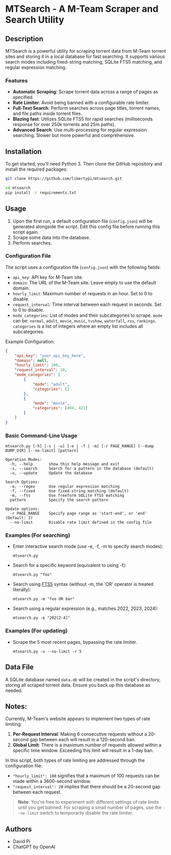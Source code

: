 # MTSearch - A M-Team Scraper and Search Utility

## Description

MTSearch is a powerful utility for scraping torrent data from M-Team torrent sites and storing it in a local database for fast searching. It supports various search modes including fixed-string matching, SQLite FTS5 matching, and regular expression matching.

### Features
- **Automatic Scraping**: Scrape torrent data across a range of pages as specified.
- **Rate Limiter**: Avoid being banned with a configurable rate limiter.
- **Full-Text Search**: Perform searches across page titles, torrent names, and file paths inside torrent files.
- **Blazing fast**: Utilizes SQLite FTS5 for rapid searches (milliseconds response for over 250k torrents and 25m paths).
- **Advanced Search**: Use multi-processing for regular expression searching. Slower but more powerful and comprehensive.

## Installation

To get started, you'll need Python 3. Then clone the GitHub repository and install the required packages:

```bash
git clone https://github.com/libertypi/mtsearch.git

cd mtsearch
pip install -r requirements.txt
```

## Usage

1. Upon the first run, a default configuration file (`config.json`) will be generated alongside the script. Edit this config file before running this script again.
2. Scrape some data into the database.
3. Perform searches.

### Configuration File

The script uses a configuration file (`config.json`) with the following fields:

- `api_key`: API key for M-Team site.
- `domain`: The URL of the M-Team site. Leave empty to use the default domain.
- `hourly_limit`: Maximum number of requests in an hour. Set to 0 to disable.
- `request_interval`: Time interval between each request in seconds. Set to 0 to disable.
- `mode_categories`: List of modes and their subcategories to scrape. `mode` can be: `normal`, `adult`, `movie`, `music`, `tvshow`, `waterfall`, `rss`, `rankings`. `categories` is a list of integers where an empty list includes all subcategories.

Example Configuration:

```json
{
    "api_key": "your_api_key_here",
    "domain": null,
    "hourly_limit": 100,
    "request_interval": 10,
    "mode_categories": [
        {
            "mode": "adult",
            "categories": []
        },
        {
            "mode": "movie",
            "categories": [404, 421]
        }
    ]
}
```

### Basic Command-Line Usage

```
mtsearch.py [-h] [-s | -u] [-e | -f | -m] [-r PAGE_RANGE] [--dump DUMP_DIR] [--no-limit] [pattern]

Operation Modes:
  -h, --help       show this help message and exit
  -s, --search     Search for a pattern in the database (default)
  -u, --update     Update the database

Search Options:
  -e, --regex      Use regular expression matching
  -f, --fixed      Use fixed-string matching (default)
  -m, --fts        Use freeform SQLite FTS5 matching
  pattern          Specify the search pattern

Update options:
  -r PAGE_RANGE    Specify page range as 'start-end', or 'end' (Default: 3)
  --no-limit       Disable rate limit defined in the config file
```

### Examples (For searching)

- Enter interactive search mode (use -e, -f, -m to specify search modes):

  `mtsearch.py`

- Search for a specific keyword (equivalent to using -f):

  `mtsearch.py "foo"`

- Search using [FTS5](https://www.sqlite.org/fts5.html) syntax (without -m, the 'OR' operator is treated literally):

  `mtsearch.py -m "foo OR bar"`

- Search using a regular expression (e.g., matches 2022, 2023, 2024):

  `mtsearch.py -e "202[2-4]"`

### Examples (For updating)

- Scrape the 5 most recent pages, bypassing the rate limiter.

  `mtsearch.py -u --no-limit -r 5`

## Data File

A SQLite database named `data.db` will be created in the script's directory, storing all scraped torrent data. Ensure you back up this database as needed.

## Notes:

Currently, M-Team's website appears to implement two types of rate limiting:

1. **Per-Request Interval**: Making 6 consecutive requests without a 20-second gap between each will result in a 120-second ban.
2. **Global Limit**: There is a maximum number of requests allowed within a specific time window. Exceeding this limit will result in a 1-day ban.

In this script, both types of rate limiting are addressed through the configuration file:

- `"hourly_limit": 100` signifies that a maximum of 100 requests can be made within a 3600-second window.
- `"request_interval": 20` implies that there should be a 20-second gap between each request.

> **Note**: You're free to experiment with different settings of rate limits until you get banned. For scraping a small number of pages, use the `--no-limit` switch to temporarily disable the rate limiter.

## Authors

- David Pi
- ChatGPT by OpenAI
